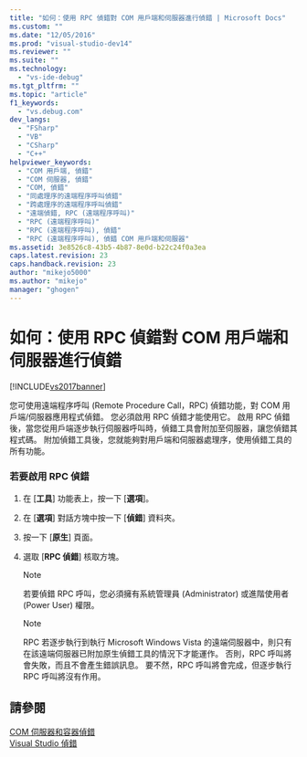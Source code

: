 ```yaml
---
title: "如何：使用 RPC 偵錯對 COM 用戶端和伺服器進行偵錯 | Microsoft Docs"
ms.custom: ""
ms.date: "12/05/2016"
ms.prod: "visual-studio-dev14"
ms.reviewer: ""
ms.suite: ""
ms.technology: 
  - "vs-ide-debug"
ms.tgt_pltfrm: ""
ms.topic: "article"
f1_keywords: 
  - "vs.debug.com"
dev_langs: 
  - "FSharp"
  - "VB"
  - "CSharp"
  - "C++"
helpviewer_keywords: 
  - "COM 用戶端, 偵錯"
  - "COM 伺服器, 偵錯"
  - "COM, 偵錯"
  - "同處理序的遠端程序呼叫偵錯"
  - "跨處理序的遠端程序呼叫偵錯"
  - "遠端偵錯, RPC (遠端程序呼叫)"
  - "RPC (遠端程序呼叫)"
  - "RPC (遠端程序呼叫), 偵錯"
  - "RPC (遠端程序呼叫), 偵錯 COM 用戶端和伺服器"
ms.assetid: 3e8526c8-43b5-4b87-8e0d-b22c24f0a3ea
caps.latest.revision: 23
caps.handback.revision: 23
author: "mikejo5000"
ms.author: "mikejo"
manager: "ghogen"
---
```

# 如何：使用 RPC 偵錯對 COM 用戶端和伺服器進行偵錯
[!INCLUDE[vs2017banner](../code-quality/includes/vs2017banner.md)]

您可使用遠端程序呼叫 \(Remote Procedure Call，RPC\) 偵錯功能，對 COM 用戶端\/伺服器應用程式偵錯。  您必須啟用 RPC 偵錯才能使用它。  啟用 RPC 偵錯後，當您從用戶端逐步執行伺服器呼叫時，偵錯工具會附加至伺服器，讓您偵錯其程式碼。  附加偵錯工具後，您就能夠對用戶端和伺服器處理序，使用偵錯工具的所有功能。  
  
### 若要啟用 RPC 偵錯  
  
1.  在 \[**工具**\] 功能表上，按一下 \[**選項**\]。  
  
2.  在 \[**選項**\] 對話方塊中按一下 \[**偵錯**\] 資料夾。  
  
3.  按一下 \[**原生**\] 頁面。  
  
4.  選取 \[**RPC 偵錯**\] 核取方塊。  
  
    > [!NOTE]
    >  若要偵錯 RPC 呼叫，您必須擁有系統管理員 \(Administrator\) 或進階使用者 \(Power User\) 權限。  
  
    > [!NOTE]
    >  RPC 若逐步執行到執行 Microsoft Windows Vista 的遠端伺服器中，則只有在該遠端伺服器已附加原生偵錯工具的情況下才能運作。  否則，RPC 呼叫將會失敗，而且不會產生錯誤訊息。  要不然，RPC 呼叫將會完成，但逐步執行 RPC 呼叫將沒有作用。  
  
## 請參閱  
 [COM 伺服器和容器偵錯](../debugger/com-server-and-container-debugging.md)   
 [Visual Studio 偵錯](../debugger/debugging-in-visual-studio.md)